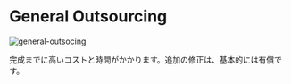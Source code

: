 # General Outsourcing
![general-outsocing](https://c1.staticflickr.com/5/4457/24069660258_12fa2af0de_h.jpg)

完成までに高いコストと時間がかかります。追加の修正は、基本的には有償です。